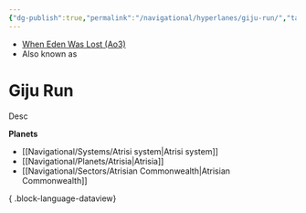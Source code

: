 ```yaml
---
{"dg-publish":true,"permalink":"/navigational/hyperlanes/giju-run/","tags":["map","hyperlane","unfinished"],"noteIcon":"saber1"}
---
```


- [When Eden Was Lost (Ao3)](https://archiveofourown.org/works/19334440)
- Also known as 
# Giju Run
Desc

**Planets**
- [[Navigational/Systems/Atrisi system\|Atrisi system]]
- [[Navigational/Planets/Atrisia\|Atrisia]]
- [[Navigational/Sectors/Atrisian Commonwealth\|Atrisian Commonwealth]]

{ .block-language-dataview}